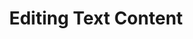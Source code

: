 ---
class: 'javascript'
title: 'Editing Text Content'
youtube: 'PzboFBOeazM'
order: 12
length: 200
---